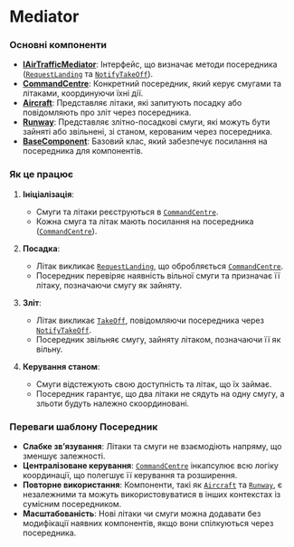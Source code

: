 # Mediator

### Основні компоненти

- [**IAirTrafficMediator**](classes/IAirTrafficMediator.cs): Інтерфейс, що визначає методи посередника ([`RequestLanding`](classes/IAirTrafficMediator.cs#L11) та [`NotifyTakeOff`](classes/IAirTrafficMediator.cs#L12)).
- [**CommandCentre**](classes/CommandCentre.cs): Конкретний посередник, який керує смугами та літаками, координуючи їхні дії.
- [**Aircraft**](classes/Aircraft.cs): Представляє літаки, які запитують посадку або повідомляють про зліт через посередника.
- [**Runway**](classes/Runway.cs): Представляє злітно-посадкові смуги, які можуть бути зайняті або звільнені, зі станом, керованим через посередника.
- [**BaseComponent**](classes/BaseComponent.cs): Базовий клас, який забезпечує посилання на посередника для компонентів.

### Як це працює

1. **Ініціалізація**:

   - Смуги та літаки реєструються в [`CommandCentre`](classes/CommandCentre.cs).
   - Кожна смуга та літак мають посилання на посередника ([`CommandCentre`](classes/CommandCentre.cs)).

2. **Посадка**:

   - Літак викликає [`RequestLanding`](classes/CommandCentre.cs#L23-L35), що обробляється [`CommandCentre`](classes/CommandCentre.cs).
   - Посередник перевіряє наявність вільної смуги та призначає її літаку, позначаючи смугу як зайняту.

3. **Зліт**:

   - Літак викликає [`TakeOff`](classes/Aircraft.cs#L23-L29), повідомляючи посередника через [`NotifyTakeOff`](classes/CommandCentre.cs#L37-L49).
   - Посередник звільняє смугу, зайняту літаком, позначаючи її як вільну.

4. **Керування станом**:

   - Смуги відстежують свою доступність та літак, що їх займає.
   - Посередник гарантує, що два літаки не сядуть на одну смугу, а зльоти будуть належно скоординовані.

### Переваги шаблону Посередник

- **Слабке зв’язування**: Літаки та смуги не взаємодіють напряму, що зменшує залежності.
- **Централізоване керування**: [`CommandCentre`](classes/CommandCentre.cs) інкапсулює всю логіку координації, що полегшує її керування та розширення.
- **Повторне використання**: Компоненти, такі як [`Aircraft`](classes/Aircraft.cs) та [`Runway`](classes/Runway.cs), є незалежними та можуть використовуватися в інших контекстах із сумісним посередником.
- **Масштабованість**: Нові літаки чи смуги можна додавати без модифікації наявних компонентів, якщо вони спілкуються через посередника.
